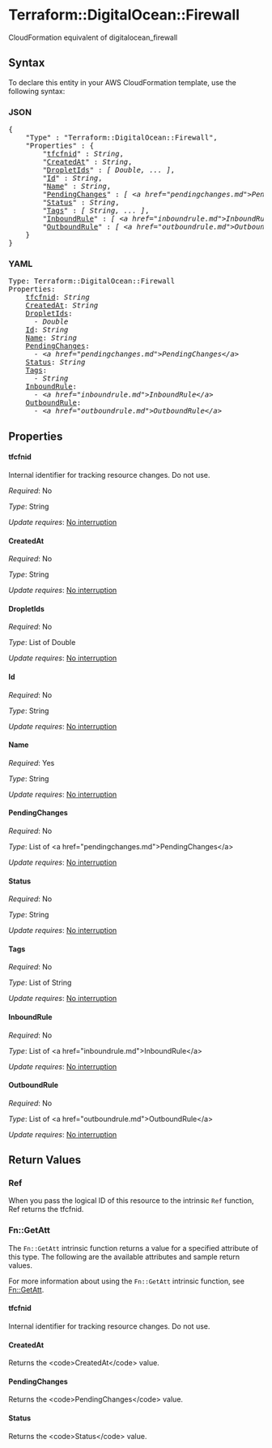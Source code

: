 # Terraform::DigitalOcean::Firewall

CloudFormation equivalent of digitalocean_firewall

## Syntax

To declare this entity in your AWS CloudFormation template, use the following syntax:

### JSON

<pre>
{
    "Type" : "Terraform::DigitalOcean::Firewall",
    "Properties" : {
        "<a href="#tfcfnid" title="tfcfnid">tfcfnid</a>" : <i>String</i>,
        "<a href="#createdat" title="CreatedAt">CreatedAt</a>" : <i>String</i>,
        "<a href="#dropletids" title="DropletIds">DropletIds</a>" : <i>[ Double, ... ]</i>,
        "<a href="#id" title="Id">Id</a>" : <i>String</i>,
        "<a href="#name" title="Name">Name</a>" : <i>String</i>,
        "<a href="#pendingchanges" title="PendingChanges">PendingChanges</a>" : <i>[ &lt;a href=&#34;pendingchanges.md&#34;&gt;PendingChanges&lt;/a&gt;, ... ]</i>,
        "<a href="#status" title="Status">Status</a>" : <i>String</i>,
        "<a href="#tags" title="Tags">Tags</a>" : <i>[ String, ... ]</i>,
        "<a href="#inboundrule" title="InboundRule">InboundRule</a>" : <i>[ &lt;a href=&#34;inboundrule.md&#34;&gt;InboundRule&lt;/a&gt;, ... ]</i>,
        "<a href="#outboundrule" title="OutboundRule">OutboundRule</a>" : <i>[ &lt;a href=&#34;outboundrule.md&#34;&gt;OutboundRule&lt;/a&gt;, ... ]</i>
    }
}
</pre>

### YAML

<pre>
Type: Terraform::DigitalOcean::Firewall
Properties:
    <a href="#tfcfnid" title="tfcfnid">tfcfnid</a>: <i>String</i>
    <a href="#createdat" title="CreatedAt">CreatedAt</a>: <i>String</i>
    <a href="#dropletids" title="DropletIds">DropletIds</a>: <i>
      - Double</i>
    <a href="#id" title="Id">Id</a>: <i>String</i>
    <a href="#name" title="Name">Name</a>: <i>String</i>
    <a href="#pendingchanges" title="PendingChanges">PendingChanges</a>: <i>
      - &lt;a href=&#34;pendingchanges.md&#34;&gt;PendingChanges&lt;/a&gt;</i>
    <a href="#status" title="Status">Status</a>: <i>String</i>
    <a href="#tags" title="Tags">Tags</a>: <i>
      - String</i>
    <a href="#inboundrule" title="InboundRule">InboundRule</a>: <i>
      - &lt;a href=&#34;inboundrule.md&#34;&gt;InboundRule&lt;/a&gt;</i>
    <a href="#outboundrule" title="OutboundRule">OutboundRule</a>: <i>
      - &lt;a href=&#34;outboundrule.md&#34;&gt;OutboundRule&lt;/a&gt;</i>
</pre>

## Properties

#### tfcfnid

Internal identifier for tracking resource changes. Do not use.

_Required_: No

_Type_: String

_Update requires_: [No interruption](https://docs.aws.amazon.com/AWSCloudFormation/latest/UserGuide/using-cfn-updating-stacks-update-behaviors.html#update-no-interrupt)

#### CreatedAt

_Required_: No

_Type_: String

_Update requires_: [No interruption](https://docs.aws.amazon.com/AWSCloudFormation/latest/UserGuide/using-cfn-updating-stacks-update-behaviors.html#update-no-interrupt)

#### DropletIds

_Required_: No

_Type_: List of Double

_Update requires_: [No interruption](https://docs.aws.amazon.com/AWSCloudFormation/latest/UserGuide/using-cfn-updating-stacks-update-behaviors.html#update-no-interrupt)

#### Id

_Required_: No

_Type_: String

_Update requires_: [No interruption](https://docs.aws.amazon.com/AWSCloudFormation/latest/UserGuide/using-cfn-updating-stacks-update-behaviors.html#update-no-interrupt)

#### Name

_Required_: Yes

_Type_: String

_Update requires_: [No interruption](https://docs.aws.amazon.com/AWSCloudFormation/latest/UserGuide/using-cfn-updating-stacks-update-behaviors.html#update-no-interrupt)

#### PendingChanges

_Required_: No

_Type_: List of &lt;a href=&#34;pendingchanges.md&#34;&gt;PendingChanges&lt;/a&gt;

_Update requires_: [No interruption](https://docs.aws.amazon.com/AWSCloudFormation/latest/UserGuide/using-cfn-updating-stacks-update-behaviors.html#update-no-interrupt)

#### Status

_Required_: No

_Type_: String

_Update requires_: [No interruption](https://docs.aws.amazon.com/AWSCloudFormation/latest/UserGuide/using-cfn-updating-stacks-update-behaviors.html#update-no-interrupt)

#### Tags

_Required_: No

_Type_: List of String

_Update requires_: [No interruption](https://docs.aws.amazon.com/AWSCloudFormation/latest/UserGuide/using-cfn-updating-stacks-update-behaviors.html#update-no-interrupt)

#### InboundRule

_Required_: No

_Type_: List of &lt;a href=&#34;inboundrule.md&#34;&gt;InboundRule&lt;/a&gt;

_Update requires_: [No interruption](https://docs.aws.amazon.com/AWSCloudFormation/latest/UserGuide/using-cfn-updating-stacks-update-behaviors.html#update-no-interrupt)

#### OutboundRule

_Required_: No

_Type_: List of &lt;a href=&#34;outboundrule.md&#34;&gt;OutboundRule&lt;/a&gt;

_Update requires_: [No interruption](https://docs.aws.amazon.com/AWSCloudFormation/latest/UserGuide/using-cfn-updating-stacks-update-behaviors.html#update-no-interrupt)

## Return Values

### Ref

When you pass the logical ID of this resource to the intrinsic `Ref` function, Ref returns the tfcfnid.

### Fn::GetAtt

The `Fn::GetAtt` intrinsic function returns a value for a specified attribute of this type. The following are the available attributes and sample return values.

For more information about using the `Fn::GetAtt` intrinsic function, see [Fn::GetAtt](https://docs.aws.amazon.com/AWSCloudFormation/latest/UserGuide/intrinsic-function-reference-getatt.html).

#### tfcfnid

Internal identifier for tracking resource changes. Do not use.

#### CreatedAt

Returns the &lt;code&gt;CreatedAt&lt;/code&gt; value.

#### PendingChanges

Returns the &lt;code&gt;PendingChanges&lt;/code&gt; value.

#### Status

Returns the &lt;code&gt;Status&lt;/code&gt; value.

